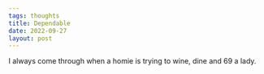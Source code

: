 ```yaml
---
tags: thoughts
title: Dependable
date: 2022-09-27
layout: post
---
```


I always come through when a homie is trying to wine, dine and 69 a lady.